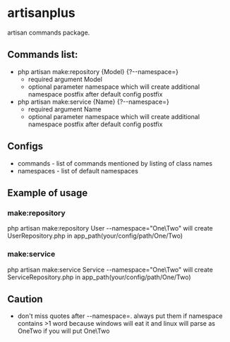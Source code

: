 # artisanplus
artisan commands package.

## Commands list:
* php artisan make:repository {Model} {?--namespace=}
  * required argument Model
  * optional parameter namespace which will create additional namespace postfix after default config postfix
* php artisan make:service {Name} {?--namespace=}
  * required argument Name
  * optional parameter namespace which will create additional namespace postfix after default config postfix
 
## Configs
  * commands - list of commands mentioned by listing of class names
  * namespaces - list of default namespaces
  
## Example of usage

### make:repository

php artisan make:repository User --namespace="One\Two"
will create UserRepository.php in app_path(your/config/path/One/Two)

### make:service

php artisan make:service Service --namespace="One\Two"
will create ServiceRepository.php in app_path(your/config/path/One/Two)

## Caution

* don't miss quotes after --namespace=. always put them if namespace contains >1 word because windows will eat it and linux will parse as OneTwo if you will put One\Two 